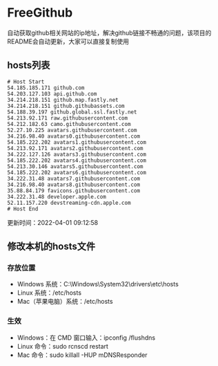 # FreeGithub
自动获取github相关网站的ip地址，解决github链接不畅通的问题，该项目的README会自动更新，大家可以直接复制使用

## hosts列表
```base
# Host Start
54.185.185.171 github.com
54.203.127.103 api.github.com
34.214.218.151 github.map.fastly.net
34.214.218.151 github.githubassets.com
54.188.39.197 github.global.ssl.fastly.net
54.213.92.171 raw.githubusercontent.com
54.212.182.63 camo.githubusercontent.com
52.27.10.225 avatars.githubusercontent.com
34.216.98.40 avatars0.githubusercontent.com
54.185.222.202 avatars1.githubusercontent.com
54.213.92.171 avatars2.githubusercontent.com
34.222.127.126 avatars3.githubusercontent.com
54.185.222.202 avatars4.githubusercontent.com
54.213.30.146 avatars5.githubusercontent.com
54.185.222.202 avatars6.githubusercontent.com
34.222.31.48 avatars7.githubusercontent.com
34.216.98.40 avatars8.githubusercontent.com
35.88.84.179 favicons.githubusercontent.com
34.222.31.48 developer.apple.com
52.11.157.220 devstreaming-cdn.apple.com
# Host End
```

更新时间：2022-04-01 09:12:58

## 修改本机的hosts文件
### 存放位置
* Windows 系统：C:\Windows\System32\drivers\etc\hosts
* Linux 系统：/etc/hosts
* Mac（苹果电脑）系统：/etc/hosts

### 生效
* Windows：在 CMD 窗口输入：ipconfig /flushdns
* Linux 命令：sudo rcnscd restart
* Mac 命令：sudo killall -HUP mDNSResponder